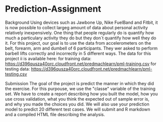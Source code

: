 # Prediction-Assignment

 Background
   Using devices such as Jawbone Up, Nike FuelBand and Fitbit, it is now possible to collect largeg amount of data about personal activity relatively inexpensively. One thing that people regularly do is quantify how much a particulary activity they do but they don´t quantify how well they do it. For this project, our goal is to use the data from accelerometers on the belt, forearm, arm and dumbell of 6 participants. They wer asked to perform barbell lifts correctly and incorrectly in 5 different ways. The data for this project ii is available here:
   for training data: https://d396qusza40orc.cloudfront.net/predmachlearn/pml-training.csv 
   for testing data: https://d396qusza40orc.cloudfront.net/predmachlearn/pml-testing.csv
 
 Submission
  The goal of the project is predict the manner in which they did the exercise. For this purpouse, we use the "classe" variable of the training set. We have to create a report describing how you built the model, how you use cross validation, what you think the expected out of sample error is, and why you made the choices you did. We will also use your prediction model to predict 20 different test cases. We will submit and R markdown and a compiled HTML file describing the analysis.
